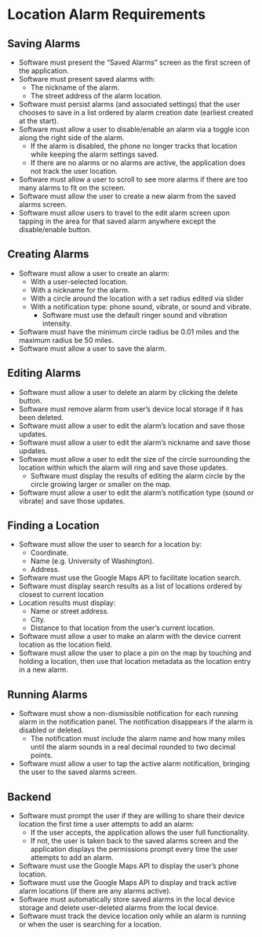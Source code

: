 # Location Alarm Requirements

## Saving Alarms
- Software must present the “Saved Alarms” screen as the first screen of the application.
- Software must present saved alarms with:
    - The nickname of the alarm.
    - The street address of the alarm location.
- Software must persist alarms (and associated settings) that the user chooses to save
in a list ordered by alarm creation date (earliest created at the start).
- Software must allow a user to disable/enable an alarm via a toggle icon along the right side of the alarm.
    - If the alarm is disabled, the phone no longer tracks that location while keeping the alarm settings saved.
    - If there are no alarms or no alarms are active, the application does not track the user location.
- Software must allow a user to scroll to see more alarms if there are too many alarms to fit on the screen.
- Software must allow the user to create a new alarm from the saved alarms screen.
- Software must allow users to travel to the edit alarm screen upon tapping in the area for that saved alarm anywhere except the disable/enable button.

## Creating Alarms
- Software must allow a user to create an alarm:
    - With a user-selected location.
    - With a nickname for the alarm.
    - With a circle around the location with a set radius edited via slider
    - With a notification type: phone sound, vibrate, or sound and vibrate.
        - Software must use the default ringer sound and vibration intensity.
- Software must have the minimum circle radius be 0.01 miles and the maximum radius be 50 miles.
- Software must allow a user to save the alarm.

## Editing Alarms
- Software must allow a user to delete an alarm by clicking the delete button.
- Software must remove alarm from user’s device local storage if it has been deleted.
- Software must allow a user to edit the alarm’s location and save those updates.
- Software must allow a user to edit the alarm’s nickname and save those updates.
- Software must allow a user to edit the size of the circle surrounding the location within which the alarm will ring and save those updates.
    - Software must display the results of editing the alarm circle by the circle growing larger or smaller on the map.
- Software must allow a user to edit the alarm’s notification type (sound or vibrate) and save those updates.

## Finding a Location
- Software must allow the user to search for a location by:
    - Coordinate.
    - Name (e.g. University of Washington).
    - Address.
- Software must use the Google Maps API to facilitate location search.
- Software must display search results as a list of locations ordered by closest to current location
- Location results must display:
    - Name or street address.
    - City.
    - Distance to that location from the user’s current location.
- Software must allow a user to make an alarm with the device current location as the location field.
- Software must allow the user to place a pin on the map by touching and holding a location, then use that location metadata as the location entry in a new alarm.

## Running Alarms
- Software must show a non-dismissible notification for each running alarm in the notification panel. The notification disappears if the alarm is disabled or deleted.
    - The notification must include the alarm name and how many miles until the alarm sounds in a real decimal rounded to two decimal points.
- Software must allow a user to tap the active alarm notification, bringing the user to the saved alarms screen.

## Backend
- Software must prompt the user if they are willing to share their device location the first time a user attempts to add an alarm:
    - If the user accepts, the application allows the user full functionality.
    - If not, the user is taken back to the saved alarms screen and the application displays the permissions prompt every time the user attempts to add an alarm.
- Software must use the Google Maps API to display the user’s phone location.
- Software must use the Google Maps API to display and track active alarm locations (if there are any alarms active).
- Software must automatically store saved alarms in the local device storage and delete user-deleted alarms from the local device.
- Software must track the device location only while an alarm is running or when the user is searching for a location.
